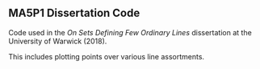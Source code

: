 MA5P1 Dissertation Code
---
Code used in the _On Sets Defining Few Ordinary Lines_ dissertation at the University of Warwick (2018).

This includes plotting points over various line assortments.
